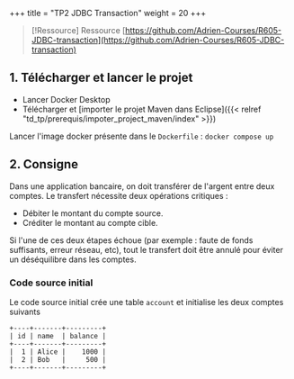 
+++
title = "TP2 JDBC Transaction"
weight = 20
+++

> [!Ressource] Ressource
> [https://github.com/Adrien-Courses/R605-JDBC-transaction](https://github.com/Adrien-Courses/R605-JDBC-transaction)

## 1. Télécharger et lancer le projet
- Lancer Docker Desktop
- Télécharger et [importer le projet Maven dans Eclipse]({{< relref "td_tp/prerequis/impoter_project_maven/index" >}})

Lancer l'image docker présente dans le `Dockerfile` : `docker compose up`

## 2. Consigne
Dans une application bancaire, on doit transférer de l'argent entre deux comptes. Le transfert nécessite deux opérations critiques :

- Débiter le montant du compte source.
- Créditer le montant au compte cible.

Si l'une de ces deux étapes échoue (par exemple : faute de fonds suffisants, erreur réseau, etc), tout le transfert doit être annulé pour éviter un déséquilibre dans les comptes.

### Code source initial
Le code source initial crée une table `account` et initialise les deux comptes suivants
```
+----+-------+---------+
| id | name  | balance |
+----+-------+---------+
|  1 | Alice |    1000 |
|  2 | Bob   |     500 |
+----+-------+---------+
```